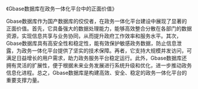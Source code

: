 《Gbase数据库在政务一体化平台中的正面价值》

Gbase数据库作为国产数据库的佼佼者，在政务一体化平台建设中展现了显著的正面价值。首先，它具备强大的数据处理能力，能够高效整合分散在各部门的数据资源，实现信息共享与业务协同，从而提升政府工作效率和服务水平。其次，Gbase数据库具有高安全性和稳定性，能有效保护敏感政务数据，防止信息泄露，为政务一体化平台提供了坚实的技术保障。再者，它支持大规模并发访问，可满足日益增长的用户需求，助力政务服务平台稳定运行。此外，Gbase数据库还拥有灵活的扩展性，便于根据未来业务发展进行系统升级和优化，进一步推动政务信息化进程。总之，Gbase数据库是构建高效、安全、稳定的政务一体化平台的重要支撑力量。